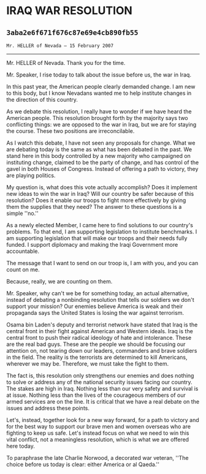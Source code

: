 # IRAQ WAR RESOLUTION
## `3aba2e6f671f676c87e69e4cb890fb55`
`Mr. HELLER of Nevada — 15 February 2007`

---


Mr. HELLER of Nevada. Thank you for the time.

Mr. Speaker, I rise today to talk about the issue before us, the war 
in Iraq.

In this past year, the American people clearly demanded change. I am 
new to this body, but I know Nevadans wanted me to help institute 
changes in the direction of this country.

As we debate this resolution, I really have to wonder if we have 
heard the American people. This resolution brought forth by the 
majority says two conflicting things: we are opposed to the war in 
Iraq, but we are for staying the course. These two positions are 
irreconcilable.

As I watch this debate, I have not seen any proposals for change. 
What we are debating today is the same as what has been debated in the 
past. We stand here in this body controlled by a new majority who 
campaigned on instituting change, claimed to be the party of change, 
and has control of the gavel in both Houses of Congress. Instead of 
offering a path to victory, they are playing politics.

My question is, what does this vote actually accomplish? Does it 
implement new ideas to win the war in Iraq? Will our country be safer 
because of this resolution? Does it enable our troops to fight more 
effectively by giving them the supplies that they need? The answer to 
these questions is a simple ''no.''

As a newly elected Member, I came here to find solutions to our 
country's problems. To that end, I am supporting legislation to 
institute benchmarks. I am supporting legislation that will make our 
troops and their needs fully funded. I support diplomacy and making the 
Iraqi Government more accountable.

The message that I want to send on our troop is, I am with you, and 
you can count on me.



Because, really, we are counting on them.

Mr. Speaker, why can't we be for something today, an actual 
alternative, instead of debating a nonbinding resolution that tells our 
soldiers we don't support your mission? Our enemies believe America is 
weak and their propaganda says the United States is losing the war 
against terrorism.

Osama bin Laden's deputy and terrorist network have stated that Iraq 
is the central front in their fight against American and Western 
ideals. Iraq is the central front to push their radical ideology of 
hate and intolerance. These are the real bad guys. These are the people 
we should be focusing our attention on, not tearing down our leaders, 
commanders and brave soldiers in the field. The reality is the 
terrorists are determined to kill Americans, wherever we may be. 
Therefore, we must take the fight to them.

The fact is, this resolution only strengthens our enemies and does 
nothing to solve or address any of the national security issues facing 
our country. The stakes are high in Iraq. Nothing less than our very 
safety and survival is at issue. Nothing less than the lives of the 
courageous members of our armed services are on the line. It is 
critical that we have a real debate on the issues and address these 
points.

Let's, instead, together look for a new way forward, for a path to 
victory and for the best way to support our brave men and women 
overseas who are fighting to keep us safe. Let's instead focus on what 
we need to win this vital conflict, not a meaningless resolution, which 
is what we are offered here today.

To paraphrase the late Charlie Norwood, a decorated war veteran, 
''The choice before us today is clear: either America or al Qaeda.''